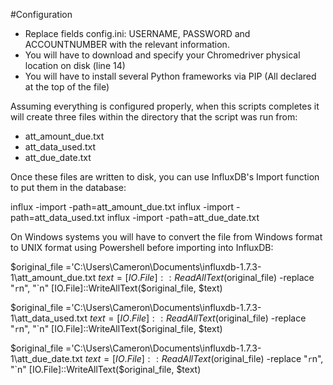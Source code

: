 #Configuration

- Replace fields config.ini: USERNAME, PASSWORD and ACCOUNTNUMBER with the relevant information.
- You will have to download and specify your Chromedriver physical location on disk (line 14)
- You will have to install several Python frameworks via PIP (All declared at the top of the file)

Assuming everything is configured properly, when this scripts completes it will create three files within the directory that the script was run from:

- att_amount_due.txt
- att_data_used.txt
- att_due_date.txt

Once these files are written to disk, you can use InfluxDB's Import function to put them in the database:

influx -import -path=att_amount_due.txt
influx -import -path=att_data_used.txt
influx -import -path=att_due_date.txt

On Windows systems you will have to convert the file from Windows format to UNIX format using Powershell before importing into InfluxDB:

$original_file ='C:\Users\Cameron\Documents\influxdb-1.7.3-1\att_amount_due.txt
$text = [IO.File]::ReadAllText($original_file) -replace "`r`n", "`n"
[IO.File]::WriteAllText($original_file, $text)

$original_file ='C:\Users\Cameron\Documents\influxdb-1.7.3-1\att_data_used.txt
$text = [IO.File]::ReadAllText($original_file) -replace "`r`n", "`n"
[IO.File]::WriteAllText($original_file, $text)

$original_file ='C:\Users\Cameron\Documents\influxdb-1.7.3-1\att_due_date.txt
$text = [IO.File]::ReadAllText($original_file) -replace "`r`n", "`n"
[IO.File]::WriteAllText($original_file, $text)
